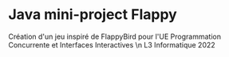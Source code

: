# Java mini-project Flappy
Création d'un jeu inspiré de FlappyBird pour l'UE Programmation Concurrente et Interfaces Interactives \n
L3 Informatique 2022
